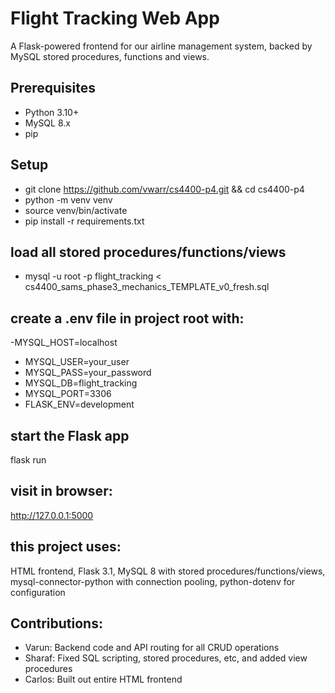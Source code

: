 # Flight Tracking Web App

A Flask-powered frontend for our airline management system, backed by MySQL stored procedures, functions and views.

## Prerequisites
- Python 3.10+  
- MySQL 8.x  
- pip  

## Setup
- git clone https://github.com/vwarr/cs4400-p4.git && cd cs4400-p4
- python -m venv venv
- source venv/bin/activate
- pip install -r requirements.txt

## load all stored procedures/functions/views
- mysql -u root -p flight_tracking < cs4400_sams_phase3_mechanics_TEMPLATE_v0_fresh.sql

## create a .env file in project root with:
-MYSQL_HOST=localhost
- MYSQL_USER=your_user
- MYSQL_PASS=your_password
- MYSQL_DB=flight_tracking
- MYSQL_PORT=3306
- FLASK_ENV=development

## start the Flask app
flask run

## visit in browser:
http://127.0.0.1:5000

## this project uses:
HTML frontend, Flask 3.1, MySQL 8 with stored procedures/functions/views, mysql-connector-python with connection pooling, python-dotenv for configuration

## Contributions:

- Varun: Backend code and API routing for all CRUD operations
- Sharaf: Fixed SQL scripting, stored procedures, etc, and added view procedures
- Carlos: Built out entire HTML frontend